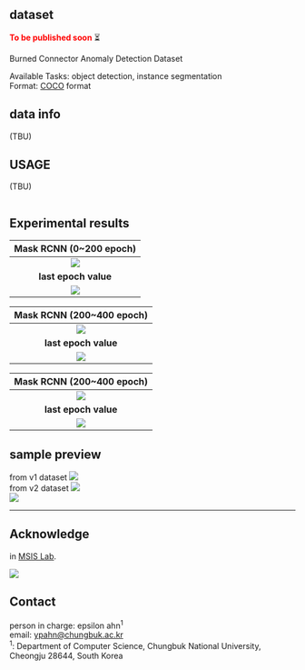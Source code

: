 

## dataset

<span style="color: red"> __To be published soon__ </span> ⏳

Burned Connector Anomaly Detection Dataset  

Available Tasks: object detection, instance segmentation   
Format: [COCO](https://cocodataset.org/#home) format

## data info 
(TBU)

## USAGE

(TBU) 
```bash
```

## Experimental results 

|<b>Mask RCNN (0~200 epoch)</b> |
| :--: |
| ![](./assets/mrcnn_200.png)|
|<b>last epoch value</b> |
| ![](./assets/mrcnn_200_table.png)|


|<b>Mask RCNN (200~400 epoch)</b> |
| :--: |
| ![](./assets/mrcnn_400.png)|
|<b>last epoch value</b> |
| ![](./assets/mrcnn_400_table.png)|


|<b>Mask RCNN (200~400 epoch)</b> |
| :--: |
| ![](./assets/mrcnn_800.png)|
|<b>last epoch value</b> |
| ![](./assets/mrcnn_800_table.png)|


## sample preview

from v1 dataset
![](./images/a_dark_1.png)  
from v2 dataset
![](./images/b_v2_2.png)  
![](./images/d_v2_2.jpg)  


---

## Acknowledge

in [MSIS Lab](https://www.cbnu.msislab.com/).

![](./assets/msis_logo.png)

## Contact 

person in charge: epsilon ahn<sup>1</sup>  
email: ypahn@chungbuk.ac.kr   
<sup>1</sup>: Department of Computer Science, Chungbuk National University, Cheongju 28644, South Korea  



